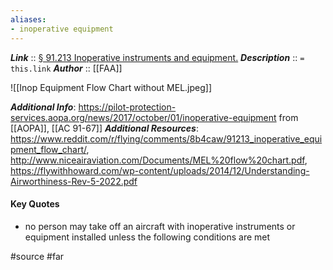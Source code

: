 ```yaml
---
aliases:
- inoperative equipment
---
```


***Link***      :: [§ 91.213 Inoperative instruments and equipment.](https://www.ecfr.gov/current/title-14/section-91.213)
***Description***      :: `= this.link`
***Author*** :: [[FAA]]

![[Inop Equipment Flow Chart without MEL.jpeg]]

***Additional Info***: https://pilot-protection-services.aopa.org/news/2017/october/01/inoperative-equipment from [[AOPA]], [[AC 91-67]]
***Additional Resources***: https://www.reddit.com/r/flying/comments/8b4caw/91213_inoperative_equipment_flow_chart/, http://www.niceairaviation.com/Documents/MEL%20flow%20chart.pdf, https://flywithhoward.com/wp-content/uploads/2014/12/Understanding-Airworthiness-Rev-5-2022.pdf

#### Key Quotes
* no person may take off an aircraft with inoperative instruments or equipment installed unless the following conditions are met

#source #far